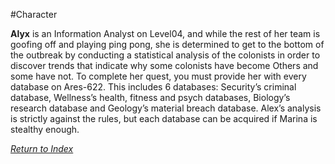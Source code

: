 #Character 

**Alyx** is an Information Analyst on Level04, and while the rest of her team is goofing off and playing ping pong, she is determined to get to the bottom of the outbreak by conducting a statistical analysis of the colonists in order to discover trends that indicate why some colonists have become Others and some have not. To complete her quest, you must provide her with every database on Ares-622. This includes 6 databases: Security’s criminal database, Wellness’s health, fitness and psych databases, Biology’s research database and Geology’s material breach database. Alex’s analysis is strictly against the rules, but each database can be acquired if Marina is stealthy enough.

*[Return to Index](index2.md)*
